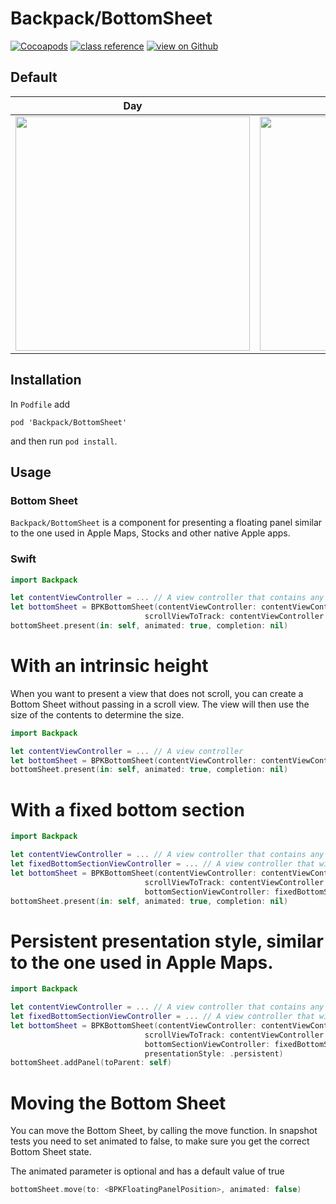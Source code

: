 # Backpack/BottomSheet

[![Cocoapods](https://img.shields.io/cocoapods/v/Backpack.svg?style=flat)](https://cocoapods.org/pods/Backpack)
[![class reference](https://img.shields.io/badge/Class%20reference-iOS-blue)](https://backpack.github.io/ios/versions/latest/uikit/Classes/BPKBottomSheet.html)
[![view on Github](https://img.shields.io/badge/Source%20code-GitHub-lightgrey)](https://github.com/backpack/ios/tree/main/Backpack/BottomSheet)

## Default 

| Day | Night |
| --- | --- |
| <img src="https://raw.githubusercontent.com/backpack/ios/main/screenshots/iPhone-bottom-sheet___with-bottom-section_lm.png" alt="" width="375" /> |<img src="https://raw.githubusercontent.com/backpack/ios/main/screenshots/iPhone-bottom-sheet___with-bottom-section_dm.png" alt="" width="375" /> |

## Installation

In `Podfile` add

```
pod 'Backpack/BottomSheet'
```

and then run `pod install`.

## Usage

### Bottom Sheet

`Backpack/BottomSheet` is a component for presenting a floating panel similar to the one used in Apple Maps, Stocks and other native Apple apps.

### Swift

```swift
import Backpack

let contentViewController = ... // A view controller that contains any kind of scroll view
let bottomSheet = BPKBottomSheet(contentViewController: contentViewController,
                              scrollViewToTrack: contentViewController.scrollView)
bottomSheet.present(in: self, animated: true, completion: nil)
```

# With an intrinsic height

When you want to present a view that does not scroll, you can create a  Bottom Sheet without passing in a scroll view. The view will then use the size of the contents to determine the size.

```swift
import Backpack

let contentViewController = ... // A view controller
let bottomSheet = BPKBottomSheet(contentViewController: contentViewController)
bottomSheet.present(in: self, animated: true, completion: nil)
```

# With a fixed bottom section

```swift
import Backpack

let contentViewController = ... // A view controller that contains any kind of scroll view
let fixedBottomSectionViewController = ... // A view controller that will be fixed at the bottom (won't scroll)
let bottomSheet = BPKBottomSheet(contentViewController: contentViewController,
                              scrollViewToTrack: contentViewController.scrollView,
                              bottomSectionViewController: fixedBottomSectionViewController)
bottomSheet.present(in: self, animated: true, completion: nil)
```

# Persistent presentation style, similar to the one used in Apple Maps.

```swift
import Backpack

let contentViewController = ... // A view controller that contains any kind of scroll view
let fixedBottomSectionViewController = ... // A view controller that will be fixed at the bottom (won't scroll)
let bottomSheet = BPKBottomSheet(contentViewController: contentViewController,
                              scrollViewToTrack: contentViewController.scrollView,
                              bottomSectionViewController: fixedBottomSectionViewController,
                              presentationStyle: .persistent)
bottomSheet.addPanel(toParent: self)
```

# Moving the Bottom Sheet

You can move the  Bottom Sheet, by calling the move function. In snapshot tests you need to set animated to false, to make sure you get the correct  Bottom Sheet state.

The animated parameter is optional and has a default value of true

```swift
bottomSheet.move(to: <BPKFloatingPanelPosition>, animated: false)
```